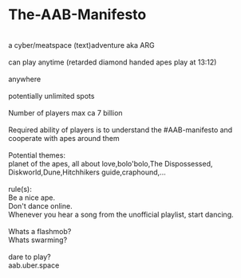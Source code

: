 # The-AAB-Manifesto
<br>a cyber/meatspace (text)adventure aka ARG
<br>
<br>can play anytime (retarded diamond handed apes play at 13:12)
<br>
<br>anywhere
<br>
<br>potentially unlimited spots
<br>
<br>Number of players max ca 7 billion
<br>
<br>Required ability of players is to understand the #AAB-manifesto and cooperate with apes around them
<br>
<br>Potential themes: 
<br>planet of the apes, all about love,bolo'bolo,The Dispossessed, Diskworld,Dune,Hitchhikers guide,craphound,...
<br>
<br>rule(s):
<br>Be a nice ape.
<br>Don't dance online.
<br>Whenever you hear a song from the unofficial playlist, start dancing.
<br>
<br>Whats a flashmob?
<br>Whats swarming?
<br>
<br>dare to play? 
<br>aab.uber.space
